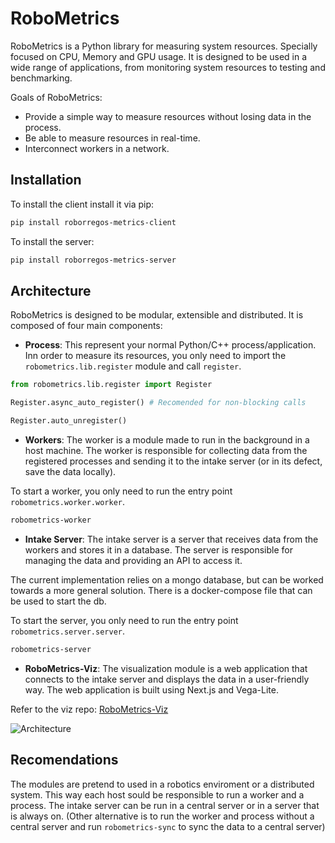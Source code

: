 # RoboMetrics
RoboMetrics is a Python library for measuring system resources. Specially focused on CPU, Memory and GPU usage. It is designed to be used in a wide range of applications, from monitoring system resources to testing and benchmarking.

Goals of RoboMetrics:
- Provide a simple way to measure resources without losing data in the process.
- Be able to measure resources in real-time.
- Interconnect workers in a network.

## Installation
To install the client install it via pip:

```bash
pip install roborregos-metrics-client
```

To install the server:
```bash
pip install roborregos-metrics-server
```

## Architecture
RoboMetrics is designed to be modular, extensible and distributed. It is composed of four main components:

- **Process**: This represent your normal Python/C++ process/application. Inn order to measure its resources, you only need to import the `robometrics.lib.register` module and call `register`.

```python
from robometrics.lib.register import Register

Register.async_auto_register() # Recomended for non-blocking calls

Register.auto_unregister()
```

- **Workers**: The worker is a module made to run in the background in a host machine. The worker is responsible for collecting data from the registered processes and sending it to the intake server (or in its defect, save the data locally). 

To start a worker, you only need to run the entry point `robometrics.worker.worker`.

```bash  
robometrics-worker
```

- **Intake Server**: The intake server is a server that receives data from the workers and stores it in a database. The server is responsible for managing the data and providing an API to access it.

The current implementation relies on a mongo database, but can be worked towards a more general solution. There is a docker-compose file that can be used to start the db. 

To start the server, you only need to run the entry point `robometrics.server.server`.

```bash
robometrics-server
```

- **RoboMetrics-Viz**: The visualization module is a web application that connects to the intake server and displays the data in a user-friendly way. The web application is built using Next.js and Vega-Lite.

Refer to the viz repo: [RoboMetrics-Viz](https://github.com/RoBorregos/robometrics-viz)


![Architecture](.docs/images/Arch.jpeg)


## Recomendations
The modules are pretend to used in a robotics enviroment or a distributed system. This way each host sould be responsible to run a worker and a process. The intake server can be run in a central server or in a server that is always on. (Other alternative is to run the worker and process without a central server and run `robometrics-sync` to sync the data to a central server)
